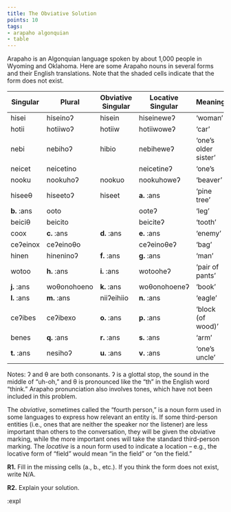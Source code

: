 ```yaml
---
title: The Obviative Solution
points: 10
tags:
- arapaho algonquian
- table
---
```


Arapaho is an Algonquian language spoken by about 1,000 people in Wyoming and Oklahoma. Here are some
Arapaho nouns in several forms and their English translations. Note that the shaded cells indicate that the
form does not exist.


| Singular  | Plural  | Obviative  Singular  | Locative Singular | Meaning
|-|-|-|-|-|
| hisei  | hiseinoʔ  | hisein  | hiseineweʔ  | ‘woman’
| hotii  | hotiiwoʔ  | hotiiw  | hotiiwoweʔ  | ‘car’
| nebi  | nebihoʔ  | hibio  | nebiheweʔ  | ‘one’s older sister’
| neicet  | neicetino  | | neicetineʔ  | ‘one’s  | hand’
| nooku  | nookuhoʔ  | nookuo  | nookuhoweʔ  | ‘beaver’
| hiseeθ  | hiseetoʔ  | hiseet  | **a.** :ans |  ‘pine tree’
| **b.** :ans |  ooto  | | ooteʔ | ‘leg’
| beiciθ  | beicito  | | beiciteʔ  | ‘tooth’
| coox  | **c.** :ans |  **d.** :ans |  **e.** :ans |  ‘enemy’
| ceʔeinox  | ceʔeinoθo | | ceʔeinoθeʔ  | ‘bag’
| hinen  | hineninoʔ  | **f.** :ans |  **g.** :ans |  ‘man’
| wotoo  | **h.** :ans |  **i.** :ans |  wotooheʔ  | ‘pair of pants’
| **j.** :ans |  woθonohoeno  | **k.** :ans |  woθonohoeneʔ  | ‘book’
| **l.** :ans |  **m.** :ans |  niiʔeihiio  | **n.** :ans |  ‘eagle’
| ceʔibes  | ceʔibexo  | **o.** :ans |  **p.** :ans |  ‘block (of wood)’
| benes  | **q.** :ans |  **r.** :ans |  **s.** :ans |  ‘arm’
| **t.** :ans |  nesihoʔ  | **u.** :ans |  **v.** :ans |  ‘one’s uncle’


Notes: ʔ and θ are both consonants. ʔ is a glottal stop, the sound in the middle of “uh-oh,” and θ is pronounced like the “th” in the English word “think.” Arapaho pronunciation also involves tones, which have not
been included in this problem.

The *obviative*, sometimes called the “fourth person,” is a noun form used in some languages to express how
relevant an entity is. If some third-person entities (i.e., ones that are neither the speaker nor the listener) are
less important than others to the conversation, they will be given the obviative marking, while the more important ones will take the standard third-person marking. The *locative* is a noun form used to indicate a location – e.g., the locative form of “field” would mean “in the field” or “on the field.”


**R1.** Fill in the missing cells (a., b., etc.). If you think the form does not exist, write N/A.

**R2.** Explain your solution.

:expl
